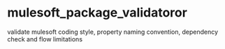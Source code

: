 # mulesoft_package_validatoror
validate mulesoft coding style, property naming convention, dependency check and flow limitations

